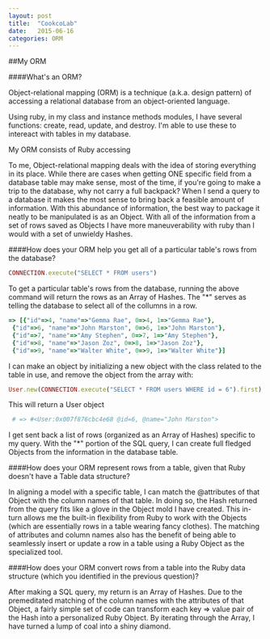 ```yaml
---
layout: post
title:  "CookcoLab"
date:   2015-06-16
categories: ORM
---
```


##My ORM

####What's an ORM?

Object-relational mapping (ORM) is a technique (a.k.a. design pattern) of accessing a relational database from an object-oriented language.

Using ruby, in my class and instance methods modules, I have several functions: create, read, update, and destroy. I'm able to use these to intereact with tables in my database. 


My ORM consists of Ruby accessing 

To me, Object-relational mapping deals with the idea of storing everything in its place. While there are cases when getting ONE specific field from a database table may make sense, most of the time, if you're going to make a trip to the database, why not carry a full backpack? When I send a query to a database it makes the most sense to bring back a feasible amount of information. With this abundance of information, the best way to package it neatly to be manipulated is as an Object. With all of the information from a set of rows saved as Objects I have more maneuverability with ruby than I would with a set of unwieldy Hashes.

####How does your ORM help you get all of a particular table's rows from the database?
```ruby
CONNECTION.execute("SELECT * FROM users")
```

To get a particular table's rows from the database, running the above command will return the rows as an Array of Hashes. The "*" serves as telling the database to select all of the collumns in a row.

```ruby
=> [{"id"=>4, "name"=>"Gemma Rae", 0=>4, 1=>"Gemma Rae"},
 {"id"=>6, "name"=>"John Marston", 0=>6, 1=>"John Marston"},
 {"id"=>7, "name"=>"Amy Stephen", 0=>7, 1=>"Amy Stephen"},
 {"id"=>8, "name"=>"Jason Zoz", 0=>8, 1=>"Jason Zoz"},
 {"id"=>9, "name"=>"Walter White", 0=>9, 1=>"Walter White"}]
```

I can make an object by initializing a new object with the class related to the table in use, and remove the object from the array with: 

```ruby
User.new(CONNECTION.execute("SELECT * FROM users WHERE id = 6").first)
```

This will return a User object

```ruby
 # => #<User:0x007f876cbc4e68 @id=6, @name="John Marston">
```

I get sent back a list of rows (organized as an Array of Hashes) specific to my query. With the "*" portion of the SQL query, I can create full fledged Objects from the information in the database table.

####How does your ORM represent rows from a table, given that Ruby doesn't have a Table data structure?

In aligning a model with a specific table, I can match the @attributes of that Object with the column names of that table. In doing so, the Hash returned from the query fits like a glove in the Object mold I have created. This in-turn allows me the built-in flexibility from Ruby to work with the Objects (which are essentially rows in a table wearing fancy clothes). The matching of attributes and column names also has the benefit of being able to seamlessly insert or update a row in a table using a Ruby Object as the specialized tool.

####How does your ORM convert rows from a table into the Ruby data structure (which you identified in the previous question)?

After making a SQL query, my return is an Array of Hashes. Due to the premeditated matching of the column names with the attributes of that Object, a fairly simple set of code can transform each key => value pair of the Hash into a personalized Ruby Object. By iterating through the Array, I have turned a lump of coal into a shiny diamond.